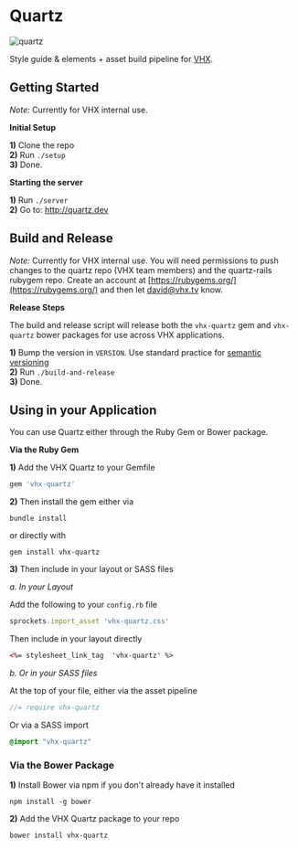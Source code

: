 # Quartz
![quartz](https://github.com/vhx/quartz/blob/master/app/public/quartz.screenshot.jpg)

Style guide &amp; elements + asset build pipeline for [VHX](http://vhx.tv).<br>

## Getting Started

*Note:* Currently for VHX internal use.

**Initial Setup**

**1)** Clone the repo  
**2)** Run `./setup`  
**3)** Done.

**Starting the server**

**1)** Run `./server`  
**2)** Go to: http://quartz.dev

## Build and Release

*Note:* Currently for VHX internal use. You will need permissions to push changes
to the quartz repo (VHX team members) and the quartz-rails rubygem repo. Create an
account at [https://rubygems.org/](https://rubygems.org/) and then let
<david@vhx.tv> know.


**Release Steps**

The build and release script will release both the `vhx-quartz` gem and `vhx-quartz` bower packages for use across VHX applications.

**1)** Bump the version in `VERSION`. Use standard practice for [semantic versioning](http://semver.org/)  
**2)** Run `./build-and-release`  
**3)** Done.  

## Using in your Application

You can use Quartz either through the Ruby Gem or Bower package.

**Via the Ruby Gem**

**1)**  Add the VHX Quartz to your Gemfile
```ruby
gem 'vhx-quartz'
```

**2)**  Then install the gem either via
```shell
bundle install
```
or directly with
```shell
gem install vhx-quartz
```

**3)** Then include in your layout or SASS files

*a. In your Layout*

  Add the following to your `config.rb` file
```ruby
sprockets.import_asset 'vhx-quartz.css'
```

Then include in your layout directly
```html
<%= stylesheet_link_tag  'vhx-quartz' %>
```

*b. Or in your SASS files*

At the top of your file, either via the asset pipeline
```sass
//= require vhx-quartz
```

Or via a SASS import
```sass
@import "vhx-quartz"
```

### Via the Bower Package

**1)**  Install Bower via npm if you don't already have it installed
```shell
npm install -g bower
```
**2)**  Add the VHX Quartz package to your repo
```shell
bower install vhx-quartz
```
